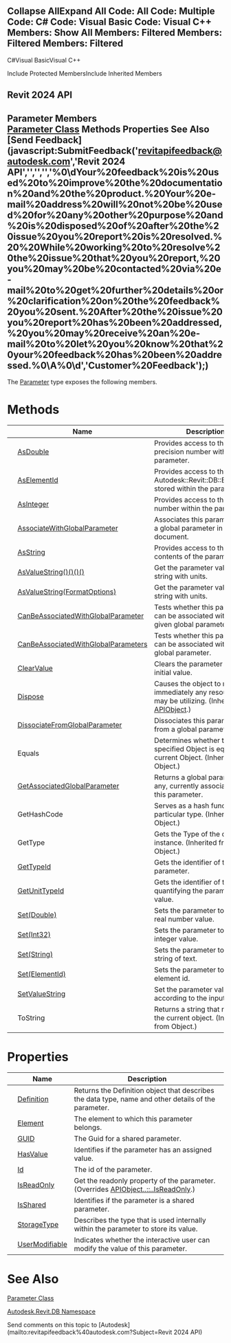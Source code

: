 ﻿

Collapse AllExpand All Code: All Code: Multiple Code: C# Code: Visual Basic Code: Visual C++  Members: Show All Members: Filtered Members: Filtered Members: Filtered   
---  
  
C#Visual BasicVisual C++

Include Protected MembersInclude Inherited Members

Revit 2024 API  
---  
Parameter Members  
[Parameter Class](333ff41b-e6a7-d959-60bf-c3bfae495581.md) Methods Properties See Also [Send Feedback](javascript:SubmitFeedback\('revitapifeedback@autodesk.com','Revit 2024 API','','','','%0\\dYour%20feedback%20is%20used%20to%20improve%20the%20documentation%20and%20the%20product.%20Your%20e-mail%20address%20will%20not%20be%20used%20for%20any%20other%20purpose%20and%20is%20disposed%20of%20after%20the%20issue%20you%20report%20is%20resolved.%20%20While%20working%20to%20resolve%20the%20issue%20that%20you%20report,%20you%20may%20be%20contacted%20via%20e-mail%20to%20get%20further%20details%20or%20clarification%20on%20the%20feedback%20you%20sent.%20After%20the%20issue%20you%20report%20has%20been%20addressed,%20you%20may%20receive%20an%20e-mail%20to%20let%20you%20know%20that%20your%20feedback%20has%20been%20addressed.%0\\A%0\\d','Customer%20Feedback'\);)  
---  
  
The [Parameter](333ff41b-e6a7-d959-60bf-c3bfae495581.md) type exposes the following members.

# Methods

|  | Name | Description |
| --- | --- | --- |
|  | [AsDouble](8831936d-965b-ec90-7e96-b2933c80b88e.md) | Provides access to the double precision number within the parameter. |
|  | [AsElementId](3e05f5e6-72a2-f633-3740-93feecee8156.md) | Provides access to the Autodesk::Revit::DB::ElementId^ stored within the parameter. |
|  | [AsInteger](507608fe-47fc-1441-acdc-5ce9c3c5da03.md) | Provides access to the integer number within the parameter. |
|  | [AssociateWithGlobalParameter](796f3d95-956e-a2a9-7f8e-e8efd2a0eea0.md) | Associates this parameter with a global parameter in the same document. |
|  | [AsString](7aff8476-0396-fc08-27b4-467e4017f6a7.md) | Provides access to the string contents of the parameter. |
|  | [AsValueString()()()()](5015755d-ee80-9d74-68d9-55effc60ed0c.md) | Get the parameter value as a string with units. |
|  | [AsValueString(FormatOptions)](b339e4f2-847b-c73a-91a6-034b134d30e7.md) | Get the parameter value as a string with units. |
|  | [CanBeAssociatedWithGlobalParameter](f14bfd98-34de-ea9a-e34f-55631d23d466.md) | Tests whether this parameter can be associated with the given global parameter. |
|  | [CanBeAssociatedWithGlobalParameters](fdbfc683-adc4-b722-c466-a605216a0ee4.md) | Tests whether this parameter can be associated with any global parameter. |
|  | [ClearValue](14658620-d5d5-d8f2-1b6c-343180951d63.md) | Clears the parameter to its initial value. |
|  | [Dispose](7c03212a-b587-1c89-3912-efea0d2619c5.md) | Causes the object to release immediately any resources it may be utilizing. (Inherited from [APIObject](beb86ef5-39ad-3f0d-0cd9-0c929387a2bb.md).) |
|  | [DissociateFromGlobalParameter](060e7402-6c92-06c2-d95b-1a79a3fad44a.md) | Dissociates this parameter from a global parameter. |
|  | Equals | Determines whether the specified Object is equal to the current Object. (Inherited from Object.) |
|  | [GetAssociatedGlobalParameter](af5f333f-0d47-5f51-db38-bd6886905cf6.md) | Returns a global parameter, if any, currently associated with this parameter. |
|  | GetHashCode | Serves as a hash function for a particular type.  (Inherited from Object.) |
|  | GetType | Gets the Type of the current instance. (Inherited from Object.) |
|  | [GetTypeId](03251b25-046d-1cd2-2b6d-85726f8593e5.md) | Gets the identifier of the parameter. |
|  | [GetUnitTypeId](fdcf8a82-e71b-ec72-4cd0-12e5de45517b.md) | Gets the identifier of the unit quantifying the parameter value. |
|  | [Set(Double)](a3e195e5-5601-2ffb-511b-693052137fa8.md) | Sets the parameter to a new real number value. |
|  | [Set(Int32)](64a3ad4d-f2b9-632b-c99b-f09bd4d635ee.md) | Sets the parameter to a new integer value. |
|  | [Set(String)](956a1e23-cfe5-a60b-1ff9-0e8e33812774.md) | Sets the parameter to a new string of text. |
|  | [Set(ElementId)](992097b4-0477-249f-581d-7903dfafd66d.md) | Sets the parameter to a new element id. |
|  | [SetValueString](4218a8dc-1102-1766-8491-66e461e77ee5.md) | Set the parameter value according to the input string. |
|  | ToString | Returns a string that represents the current object. (Inherited from Object.) |
  
# Properties

|  | Name | Description |
| --- | --- | --- |
|  | [Definition](dc30c65f-cfc4-244e-5a5c-bc333d7cd4c5.md) | Returns the Definition object that describes the data type, name and other details of the parameter. |
|  | [Element](0645cb13-9c25-7f66-b22d-898832dc2ae3.md) | The element to which this parameter belongs. |
|  | [GUID](50a62dcd-6027-9c69-377a-81fd96be88e8.md) | The Guid for a shared parameter. |
|  | [HasValue](2761a43b-3199-bbbb-6e6d-8ffd82febdec.md) | Identifies if the parameter has an assigned value. |
|  | [Id](8da1bd1e-581b-1577-6a58-579e11e25f2f.md) | The id of the parameter. |
|  | [IsReadOnly](6b0e59ba-261f-65ab-901c-b9f2f033f651.md) | Get the readonly property of the parameter. (Overrides [APIObject..::..IsReadOnly](d516bcd2-a3fd-a578-58f6-f1add979bd07.md).) |
|  | [IsShared](c1da6ced-7423-46a7-1c53-07c376987d17.md) | Identifies if the parameter is a shared parameter. |
|  | [StorageType](9315853a-9210-6111-acba-8bd53913eec2.md) | Describes the type that is used internally within the parameter to store its value. |
|  | [UserModifiable](99e14a83-f976-2465-6464-ed3f8a159000.md) | Indicates whether the interactive user can modify the value of this parameter. |
  
# See Also

[Parameter Class](333ff41b-e6a7-d959-60bf-c3bfae495581.md)

[Autodesk.Revit.DB Namespace](87546ba7-461b-c646-cbb1-2cb8f5bff8b2.md)

Send comments on this topic to [Autodesk](mailto:revitapifeedback%40autodesk.com?Subject=Revit 2024 API)
